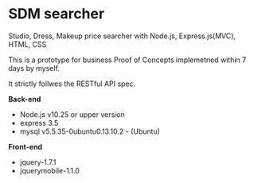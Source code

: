 SDM searcher
===========

Studio, Dress, Makeup price searcher with Node.js, Express.js(MVC), HTML, CSS

This is a prototype for business Proof of Concepts implemetned within 7 days by myself. 

It strictly follwes the RESTful API spec.


**Back-end**
  
  - Node.js v10.25 or upper version
  - express 3.5
  - mysql v5.5.35-0ubuntu0.13.10.2 - (Ubuntu)


**Front-end**

  - jquery-1.7.1
  - jquerymobile-1.1.0


